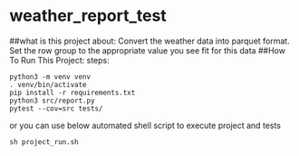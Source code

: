 # weather_report_test

##what is this project about:
Convert the weather data into parquet format. Set the row group to the appropriate value you see fit for this data
##How To Run This Project:
steps:
  
```
python3 -m venv venv
. venv/bin/activate
pip install -r requirements.txt
python3 src/report.py
pytest --cov=src tests/
```
   
   
or you can use below automated shell script to execute project and tests
```
sh project_run.sh
```

